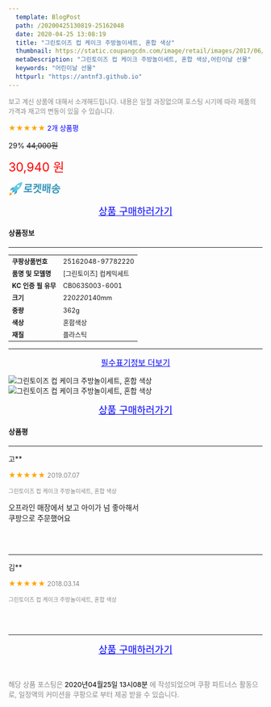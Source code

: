 ```yaml
---
  template: BlogPost
  path: /20200425130819-25162048
  date: 2020-04-25 13:08:19
  title: "그린토이즈 컵 케이크 주방놀이세트, 혼합 색상"
  thumbnail: https://static.coupangcdn.com/image/retail/images/2017/06/26/18/5/4c64690d-8ee5-451c-b67c-9ca688cf6b58.jpg
  metaDescription: "그린토이즈 컵 케이크 주방놀이세트, 혼합 색상,어린이날 선물"
  keywords: "어린이날 선물"
  httpurl: "https://antnf3.github.io"
---
```

  
<span style="color: #888;font-size:0.8rem">보고 계신 상품에 대해서 소개해드립니다.
내용은 일절 과장없으며 포스팅 시기에 따라 제품의 가격과 재고의 변동이 있을 수 있습니다.</span>
  
<span style="color: orange;">★★★★★</span> <span style="color: blue;font-size: 0.85rem;">2개 상품평</span>

<span style="font-size: 0.9rem">29%</span> <span style="font-size: 0.9rem">~~44,000원~~</span>

<span style="color: red;font-size: 1.5rem;">30,940 원</span>

![로켓배송](/assets/rocket_logo.png)

<p align="center"><a href="http://me2.do/5h7tklMJ" style="font-size: 1.2rem; color: blue;">상품 구매하러가기</a></p>

#### 상품정보

---

|                  |                       |
| ---------------- | --------------------- |
| **<span style="font-size:0.8rem;">쿠팡상품번호</span>** | <span style="font-size:0.8rem;">25162048-97782220</span> |
| **<span style="font-size:0.8rem;">품명 및 모델명</span>**    | <span style="font-size:0.8rem;">[그린토이즈] 컵케익세트</span>        |
| **<span style="font-size:0.8rem;">KC 인증 필 유무</span>**    | <span style="font-size:0.8rem;">CB063S003-6001</span>        |
| **<span style="font-size:0.8rem;">크기</span>**    | <span style="font-size:0.8rem;">220*220*140mm</span>        |
| **<span style="font-size:0.8rem;">중량</span>**    | <span style="font-size:0.8rem;">362g</span>        |
| **<span style="font-size:0.8rem;">색상</span>**    | <span style="font-size:0.8rem;">혼합색상</span>        |
| **<span style="font-size:0.8rem;">재질</span>**    | <span style="font-size:0.8rem;">플라스틱</span>        |








---

<p align="center"><a href="http://me2.do/5h7tklMJ" style="font-size: 1rem; color: blue;">필수표기정보 더보기</a></p>

![그린토이즈 컵 케이크 주방놀이세트, 혼합 색상](http://thumbnail6.coupangcdn.com/thumbnails/remote/q89/image/product/content/vendorItem/2017/07/14/897821/65b24b53-d1f5-47cd-b24f-f5fdaf059e8e.jpg)
![그린토이즈 컵 케이크 주방놀이세트, 혼합 색상](http://thumbnail6.coupangcdn.com/thumbnails/remote/q89/image/product/content/vendorItem/2017/07/14/97782220/e1ccc324-cfb3-4f78-9a9c-3ca33ebccc1f.jpg)

<p align="center"><a href="http://me2.do/5h7tklMJ" style="font-size: 1.2rem; color: blue;">상품 구매하러가기</a></p>

#### 상품평
  
---
  
고**
    
<span style="color: orange;">★★★★★</span> <span style="font-size:0.8rem;color: #888;">2019.07.07</span>
    
<span style="color: #888;font-size:0.7rem">그린토이즈 컵 케이크 주방놀이세트, 혼합 색상</span>
    

    
<span style="font-size: 0.9rem;">오프라인 매장에서 보고 아이가 넘 좋아해서<br/>쿠팡으로 주문했어요</span>
    
<br>
<br>

---
  
김**
    
<span style="color: orange;">★★★★★</span> <span style="font-size:0.8rem;color: #888;">2018.03.14</span>
    
<span style="color: #888;font-size:0.7rem">그린토이즈 컵 케이크 주방놀이세트, 혼합 색상</span>
    

    

    
<br>
<br>


  
---
  
<p align="center"><a href="http://me2.do/5h7tklMJ" style="font-size: 1.2rem; color: blue;">상품 구매하러가기</a></p>
  
<br>
  
<span style="font-size: 0.85rem; color: #888;">해당 상품 포스팅은 <span style="color: #000;"> 2020년04월25일 13시08분 </span> 에 작성되었으며 쿠팡 파트너스 활동으로, 일정액의 커미션을 쿠팡으로 부터 제공 받을 수 있습니다.</span>